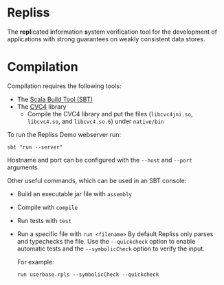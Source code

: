 # Repliss

The **repl**icated **i**nformation **s**ystem verification tool for the development of applications with *s*trong guarantees on weakly consistent data stores.

# Compilation

Compilation requires the following tools:

- The [Scala Build Tool (SBT)](http://www.scala-sbt.org/)
- The [CVC4](https://cvc4.github.io/) library
    - Compile the CVC4 library and put the files (`libcvc4jni.so`, `libcvc4.so`, and `libcvc4.so.6`) under `native/bin`

    
To run the Repliss Demo webserver run:

    sbt "run --server"
    
Hostname and port can be configured with the `--host` and `--port` arguments.   
    

Other useful commands, which can be used in an SBT console:
    
    
  - Build an executable jar file with `assembly`
  - Compile with `compile`
  - Run tests with `test`
  - Run a specific file with `run <filename>`
    By default Repliss only parses and typechecks the file. 
    Use the `--quickcheck` option to enable automatic tests and the `--symbolicCheck` option to verify the input.
  
      For example:
        
      
      
        run userbase.rpls --symbolicCheck --quickcheck    


